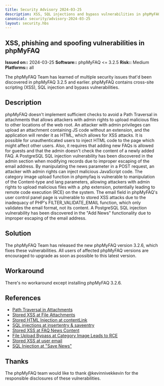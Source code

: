 ```yaml
---
title: Security Advisory 2024-03-25
description: XSS, SQL injections and bypass vulnerabilities in phpMyFAQ
canonical: security/advisory-2024-03-25
layout: security.hbs
---
```


## XSS, phishing and spoofing vulnerabilities in phpMyFAQ

  **Issued on::** 2024-03-25
  **Software::** phpMyFAQ <= 3.2.5
  **Risk::** Medium
  **Platforms::** all

The phpMyFAQ Team has learned of multiple security issues that'd been discovered in phpMyFAQ 3.2.5 and
  earlier. phpMyFAQ contains cross-site scripting (XSS), SQL injection and bypass vulnerabilities.

## Description
phpMyFAQ doesn't implement sufficient checks to avoid a Path Traversal in attachments that allows attackers with admin
  rights to upload malicious files to other locations of the web root. An attacker with admin privileges can upload an
  attachment containing JS code without an extension, and the application will render it as HTML, which allows for XSS
  attacks. It is possible for unauthenticated users to inject HTML code to the page which might affect other users.
  Also, it requires that adding new FAQs is allowed for guests and that the admin doesn't check the content of a newly
  added FAQ. A PostgreSQL SQL injection vulnerability has been discovered in the admin section when modifying records
  due to improper escaping of the email address. By manipulating the news parameter in a POST request, an attacker with
  admin rights can inject malicious JavaScript code. The category image upload function in phpmyfaq is vulnerable to
  manipulation of the Content-type and lang parameters, allowing attackers with admin rights to upload malicious files
  with a .php extension, potentially leading to remote code execution (RCE) on the system. The email field in phpMyFAQ's
  user control panel page is vulnerable to stored XSS attacks due to the inadequacy of PHP's FILTER_VALIDATE_EMAIL
  function, which only validates the email format, not its content. A PostgreSQL SQL injection vulnerability has been
  discovered in the "Add News" functionality due to improper escaping of the email address.

## Solution
The phpMyFAQ Team has released the new phpMyFAQ version 3.2.6, which fixes these vulnerabilities. All
  users of affected phpMyFAQ versions are encouraged to upgrade as soon as possible to this latest version.

## Workaround
There's no workaround except installing phpMyFAQ 3.2.6.

## References
<ul>
  <li>
    <a target="_blank" rel="nofollow" href="https://github.com/thorsten/phpMyFAQ/security/advisories/GHSA-mmh6-5cpf-2c72">
      Path Traversal in Attachments
    </a>
  </li>
  <li>
    <a target="_blank" rel="nofollow" href="https://github.com/thorsten/phpMyFAQ/security/advisories/GHSA-hm8r-95g3-5hj9">
      Stored XSS at File Attachments
    </a>
  </li>
  <li>
    <a target="_blank" rel="nofollow" href="https://github.com/thorsten/phpMyFAQ/security/advisories/GHSA-48vw-jpf8-hwqh">
      Stored HTML Injection at contentLink
    </a>
  </li>
  <li>
    <a target="_blank" rel="nofollow" href="https://github.com/thorsten/phpMyFAQ/security/advisories/GHSA-2grw-mc9r-822r">
      SQL injections at insertentry & saveentry
    </a>
  </li>
  <li>
    <a target="_blank" rel="nofollow" href="https://github.com/thorsten/phpMyFAQ/security/advisories/GHSA-6p68-36m6-392r">
      Stored XSS at FAQ News Content
    </a>
  </li>
  <li>
    <a target="_blank" rel="nofollow" href="https://github.com/thorsten/phpMyFAQ/security/advisories/GHSA-pwh2-fpfr-x5gf">
      File Upload Bypass at Category Image Leads to RCE
    </a>
  </li>
  <li>
    <a target="_blank" rel="nofollow" href="https://github.com/thorsten/phpMyFAQ/security/advisories/GHSA-q7g6-xfh2-vhpx">
      Stored XSS at user email
    </a>
  </li>
  <li>
    <a target="_blank" rel="nofollow" href="https://github.com/thorsten/phpMyFAQ/security/advisories/GHSA-qgxx-4xv5-6hcw">
      SQL Injection at "Save News"
    </a>
  </li>
</ul>

## Thanks
The phpMyFAQ team would like to thank @kevinnivekkevin for the responsible disclosures of these vulnerabilities.
